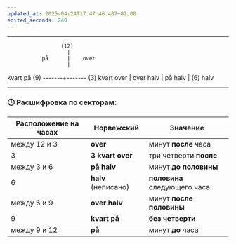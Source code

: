 ```yaml
---
updated_at: 2025-04-24T17:47:46.407+02:00
edited_seconds: 240
---
```




***
					 (12)
					   |
			   på      |    over
					   |
   kvart på (9) -------+-------  (3) kvart over
					   |
			over halv  |   på halv
					   |
					  (6)
					  halv

***



### 🕒 Расшифровка по секторам:

|Расположение на часах|Норвежский|Значение|
|---|---|---|
|между 12 и 3|**over**|минут **после** часа|
|3|**3 kvart over**|три четверти **после**|
|между 3 и 6|**på halv**|минут **до половины**|
|6|**halv** (неписано)|**половина** следующего часа|
|между 6 и 9|**over halv**|минут **после половины**|
|9|**kvart på**|**без четверти**|
|между 9 и 12|**på**|минут **до** часа|
